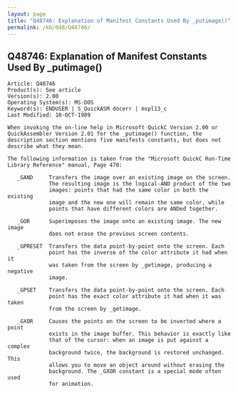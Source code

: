 ```yaml
---
layout: page
title: "Q48746: Explanation of Manifest Constants Used By _putimage()"
permalink: /kb/048/Q48746/
---
```


## Q48746: Explanation of Manifest Constants Used By _putimage()

	Article: Q48746
	Product(s): See article
	Version(s): 2.00
	Operating System(s): MS-DOS
	Keyword(s): ENDUSER | S_QuickASM docerr | mspl13_c
	Last Modified: 10-OCT-1989
	
	When invoking the on-line help in Microsoft QuickC Version 2.00 or
	QuickAssembler Version 2.01 for the _putimage() function, the
	description section mentions five manifests constants, but does not
	describe what they mean.
	
	The following information is taken from the "Microsoft QuickC Run-Time
	Library Reference" manual, Page 470:
	
	   _GAND     Transfers the image over an existing image on the screen.
	             The resulting image is the logical-AND product of the two
	             images: points that had the same color in both the existing
	             image and the new one will remain the same color, while
	             points that have different colors are ANDed together.
	
	   _GOR      Superimposes the image onto an existing image. The new image
	             does not erase the previous screen contents.
	
	   _GPRESET  Transfers the data point-by-point onto the screen. Each
	             point has the inverse of the color attribute it had when it
	             was taken from the screen by _getimage, producing a negative
	             image.
	
	   _GPSET    Transfers the data point-by-point onto the screen. Each
	             point has the exact color attribute it had when it was taken
	             from the screen by _getimage.
	
	   _GXOR     Causes the points on the screen to be inverted where a point
	             exists in the image buffer. This behavior is exactly like
	             that of the cursor: when an image is put against a complex
	             background twice, the background is restored unchanged. This
	             allows you to move an object around without erasing the
	             background. The _GXOR constant is a special mode often used
	             for animation.
